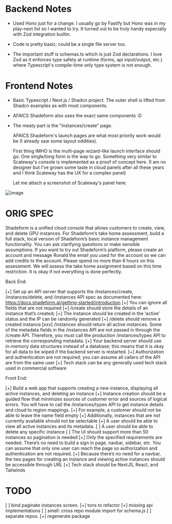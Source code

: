 # Backend Notes

- Used Hono just for a change. I usually go by Fastify but Hono was in my play-next list so I wanted to try. It turned out to be truly handy especially with Zod integration builtin.

- Code is pretty basic; could be a single file server too.

- The important stuff is schemas.ts which is just Zod declarations. I love Zod as it enforces type safety at runtime (forms, api input/output, etc.) where Typescript's compile-time only type system is not enough.


# Frontend Notes

- Basic Typescript / Next.js / Shadcn project. The outer shell is lifted from Shadcn examples as with most components.

- AFAICS Shadeform also uses the exact same components :D

- The meaty part is the "instances/create" page.

  AFAICS Shadeform's launch pages are what most priority work would be (I already saw some layout oddities).

  First thing IMHO is the multi-page wizard-like launch interface should go. One single/long form is the way to go. Something very similar to Scaleway's console is implemented as a proof of concept here. (I am no designer but I've grown some taste in cloud panels after all these years and I think Scaleway has the UX for a complex panel)

  Let me attach a screenshot of Scaleway's panel here:

![image](https://github.com/utkukaratas/assignment-shadeform/assets/59096/d6a502e3-88c7-4526-96fb-0bf6c09aa169)

# ORIG SPEC

Shadeform is a unified cloud console that allows customers to create, view, and delete GPU instances. For Shadeform’s take home assessment, build a full stack, local version of Shadeform’s basic instance management functionality. You can ask clarifying questions or make sensible assumptions. If you want to try out Shadeform’s platform, please create an account and message Ronald the email you used for the account so we can add credits to the account. Please spend no more than 6 hours on this assessment. We will assess the take home assignment based on this time restriction. It is okay if not everything is done perfectly.

Back End:

[+] Set up an API server that supports the /instances/create, /instances/delete, and /instances API spec as documented here: https://docs.shadeform.ai/getting-started/introduction
  [+] You can ignore all fields that are not required
  [+] /create should store the details of an instance that’s created;
  [+] The instance should be created in the ‘active’ status and the IP can be randomly generated
  [+] /delete should remove a created instance
  [xxx] /instances should return all active instances. Some of the metadata fields in the /instances API are not passed in through the /create API. Therefore, you must call the production /instances/types API to retrieve the corresponding metadata.
[+] Your backend server should use in-memory data structures instead of a database; this means that it is okay for all data to be wiped if the backend server is restarted.
[+] Authorization and authentication are not required; you can assume all callers of the API are from the same user
[+] Tech stack can be any generally used tech stack used in commercial software

Front End:

[+] Build a web app that supports creating a new instance, displaying all active instances, and deleting an instance
[+] Instance creation should be a guided flow that minimizes sources of customer error and sources of logical errors. You will have to call the /instances/types API to get instance details and cloud to region mappings.
  [+] For example, a customer should not be able to leave the name field empty
  [+] Additionally, instances that are not currently available should not be selectable
[+] A user should be able to view all active instances and its metadata.
[ ] A user should be able to delete any specific instance
[ ] The UI should support more than 50 instances so pagination is needed
[+] Only the specified requirements are needed. There’s no need to build a sign in page, navbar, sidebar, etc. You can assume that only one user can reach the page so authorization and authentication are not required.
  [+] Because there’s no need for a navbar, the two pages for creating an instance and viewing active instances should be accessible through URL
[+] Tech stack should be NextJS, React, and Tailwinds

# TODO

[ ] bind paginate instances screen.
[+] tons to refactor
[+] missing api implementations
[ ] smell: cross repo module import for schema.js
[ ] separate repos.
[+] regenerate package
